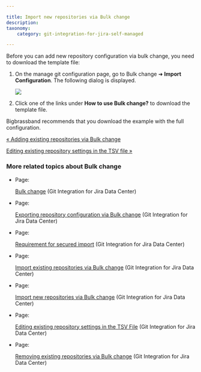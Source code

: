 ```yaml
---

title: Import new repositories via Bulk change
description:
taxonomy:
    category: git-integration-for-jira-self-managed

---
```

Before you can add new repository configuration via bulk change, you need to download the template file:

1.  On the manage git configuration page, go to Bulk change ➜ **Import Configuration**. The following dialog is displayed.

    ![](https://bigbrassband.atlassian.net/wiki/download/thumbnails/1930397912/bulk-change-import-repo-cfg(c).png?version=1&modificationDate=1630642864588&cacheVersion=1&api=v2&width=578&height=424)
2.  Click one of the links under **How to use Bulk change?** to download the template file.


Bigbrassband recommends that you download the example with the full configuration.

[« Adding existing repositories via Bulk change](/wiki/spaces/GIJDC/pages/1930397888/Import+existing+repositories+via+Bulk+change)

[Editing existing repository settings in the TSV file »](/wiki/spaces/GIJDC/pages/1930397941/Editing+existing+repository+settings+in+the+TSV+File)

### More related topics about Bulk change

*   Page:

    [Bulk change](/git-integration-for-jira-self-managed/Bulk-change) (Git Integration for Jira Data Center)

*   Page:

    [Exporting repository configuration via Bulk change](/wiki/spaces/GIJDC/pages/1930397830/Exporting+repository+configuration+via+Bulk+change) (Git Integration for Jira Data Center)

*   Page:

    [Requirement for secured import](/wiki/spaces/GIJDC/pages/1930397869/Requirement+for+secured+import) (Git Integration for Jira Data Center)

*   Page:

    [Import existing repositories via Bulk change](/wiki/spaces/GIJDC/pages/1930397888/Import+existing+repositories+via+Bulk+change) (Git Integration for Jira Data Center)

*   Page:

    [Import new repositories via Bulk change](/wiki/spaces/GIJDC/pages/1930397912/Import+new+repositories+via+Bulk+change) (Git Integration for Jira Data Center)

*   Page:

    [Editing existing repository settings in the TSV File](/wiki/spaces/GIJDC/pages/1930397941/Editing+existing+repository+settings+in+the+TSV+File) (Git Integration for Jira Data Center)

*   Page:

    [Removing existing repositories via Bulk change](/wiki/spaces/GIJDC/pages/1930397978/Removing+existing+repositories+via+Bulk+change) (Git Integration for Jira Data Center)